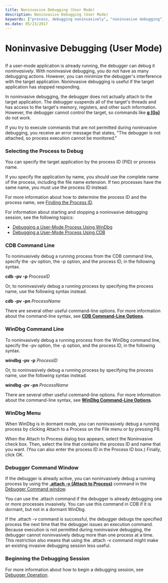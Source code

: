 ```yaml
---
title: Noninvasive Debugging (User Mode)
description: Noninvasive Debugging (User Mode)
keywords: ["process, debugging noninvasively", "noninvasive debugging"]
ms.date: 05/23/2017
---
```


# Noninvasive Debugging (User Mode)


## <span id="ddk_noninvasive_debugging_user_mode__dbg"></span><span id="DDK_NONINVASIVE_DEBUGGING_USER_MODE__DBG"></span>


If a user-mode application is already running, the debugger can debug it *noninvasively*. With noninvasive debugging, you do not have as many debugging actions. However, you can minimize the debugger's interference with the target application. Noninvasive debugging is useful if the target application has stopped responding.

In noninvasive debugging, the debugger does not actually attach to the target application. The debugger suspends all of the target's threads and has access to the target's memory, registers, and other such information. However, the debugger cannot control the target, so commands like [**g (Go)**](../debuggercmds/g--go-.md) do not work.

If you try to execute commands that are not permitted during noninvasive debugging, you receive an error message that states, "The debugger is not attached, so process execution cannot be monitored."

### <span id="selecting_the_process_to_debug"></span><span id="SELECTING_THE_PROCESS_TO_DEBUG"></span>Selecting the Process to Debug

You can specify the target application by the process ID (PID) or process name.

If you specify the application by name, you should use the complete name of the process, including the file name extension. If two processes have the same name, you must use the process ID instead.

For more information about how to determine the process ID and the process name, see [Finding the Process ID](finding-the-process-id.md).

For information about starting and stopping a noninvasive debugging session, see the following topics:

-   [Debugging a User-Mode Process Using WinDbg](debugging-a-user-mode-process-using-windbg.md)
-   [Debugging a User-Mode Process Using CDB](debugging-a-user-mode-process-using-cdb.md)

### <span id="cdb_command_line"></span><span id="CDB_COMMAND_LINE"></span>CDB Command Line

To noninvasively debug a running process from the CDB command line, specify the -pv option, the -p option, and the process ID, in the following syntax.

**cdb -pv -p** *ProcessID*

Or, to noninvasively debug a running process by specifying the process name, use the following syntax instead.

**cdb -pv -pn** *ProcessName*

There are several other useful command-line options. For more information about the command-line syntax, see [**CDB Command-Line Options**](cdb-command-line-options.md).

### <span id="windbg_command_line"></span><span id="WINDBG_COMMAND_LINE"></span>WinDbg Command Line

To noninvasively debug a running process from the WinDbg command line, specify the -pv option, the -p option, and the process ID, in the following syntax.

**windbg -pv -p** *ProcessID*

Or, to noninvasively debug a running process by specifying the process name, use the following syntax instead.

**windbg -pv -pn** *ProcessName*

There are several other useful command-line options. For more information about the command-line syntax, see [**WinDbg Command-Line Options**](windbg-command-line-options.md).

### <span id="windbg_menu"></span><span id="WINDBG_MENU"></span>WinDbg Menu

When WinDbg is in dormant mode, you can noninvasively debug a running process by clicking Attach to a Process on the File menu or by pressing F6.

When the Attach to Process dialog box appears, select the Noninvasive check box. Then, select the line that contains the process ID and name that you want. (You can also enter the process ID in the Process ID box.) Finally, click OK.

### <span id="debugger_command_window"></span><span id="DEBUGGER_COMMAND_WINDOW"></span>Debugger Command Window

If the debugger is already active, you can noninvasively debug a running process by using the [**.attach -v (Attach to Process)**](../debuggercmds/-attach--attach-to-process-.md) command in the [Debugger Command window](the-debugger-command-window.md).

You can use the .attach command if the debugger is already debugging one or more processes invasively. You can use this command in CDB if it is dormant, but not in a dormant WinDbg.

If the .attach -v command is successful, the debugger debugs the specified process the next time that the debugger issues an execution command. Because execution is not permitted during noninvasive debugging, the debugger cannot noninvasively debug more than one process at a time. This restriction also means that using the .attach -v command might make an existing invasive debugging session less useful.

### <span id="beginning_the_debugging_session"></span><span id="BEGINNING_THE_DEBUGGING_SESSION"></span>Beginning the Debugging Session

For more information about how to begin a debugging session, see [Debugger Operation](debugger-operation-win8.md).

 

 